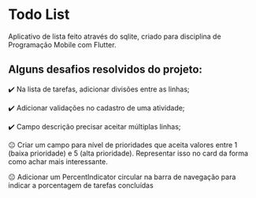 # Todo List

Aplicativo de lista feito através do sqlite, criado para disciplina de Programação Mobile com Flutter.

## Alguns desafios resolvidos do projeto:

:heavy_check_mark: Na lista de tarefas, adicionar divisões entre as linhas;

:heavy_check_mark: Adicionar validações no cadastro de uma atividade;

:heavy_check_mark: Campo descrição precisar aceitar múltiplas linhas;

😐 Criar um campo para nível de prioridades que aceita valores entre 1 (baixa prioridade) e 5 (alta prioridade). Representar isso no card da forma como achar mais interessante.

😐 Adicionar um PercentIndicator circular na barra de navegação para indicar a porcentagem de tarefas concluídas
